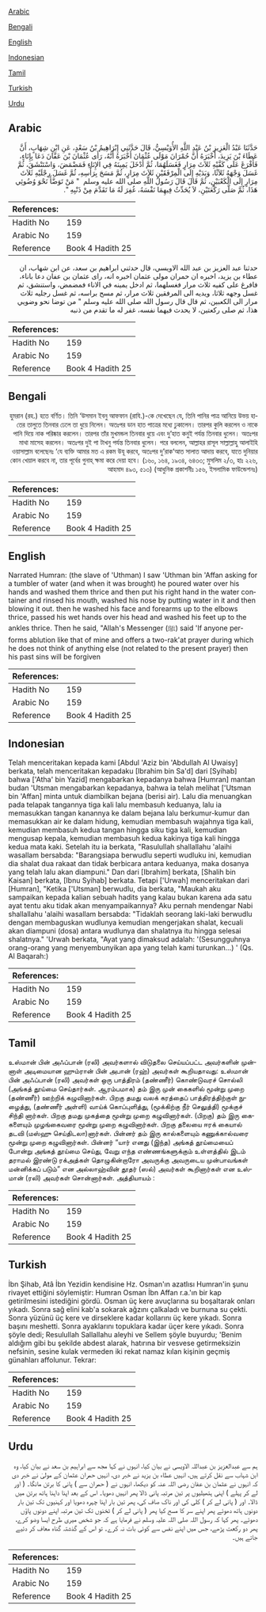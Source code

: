 [Arabic](#arabic)

[Bengali](#bengali)

[English](#english)

[Indonesian](#indonesian)

[Tamil](#tamil)

[Turkish](#turkish)

[Urdu](#urdu)

## Arabic


<div dir="rtl" lang="ar" style={{fontSize:'larger',backgroundColor:'#f8f9fa',padding:20}}>
حَدَّثَنَا عَبْدُ الْعَزِيزِ بْنُ عَبْدِ اللَّهِ الأُوَيْسِيُّ، قَالَ حَدَّثَنِي إِبْرَاهِيمُ بْنُ سَعْدٍ، عَنِ ابْنِ شِهَابٍ، أَنَّ عَطَاءَ بْنَ يَزِيدَ، أَخْبَرَهُ أَنَّ حُمْرَانَ مَوْلَى عُثْمَانَ أَخْبَرَهُ أَنَّهُ، رَأَى عُثْمَانَ بْنَ عَفَّانَ دَعَا بِإِنَاءٍ، فَأَفْرَغَ عَلَى كَفَّيْهِ ثَلاَثَ مِرَارٍ فَغَسَلَهُمَا، ثُمَّ أَدْخَلَ يَمِينَهُ فِي الإِنَاءِ فَمَضْمَضَ، وَاسْتَنْشَقَ، ثُمَّ غَسَلَ وَجْهَهُ ثَلاَثًا، وَيَدَيْهِ إِلَى الْمِرْفَقَيْنِ ثَلاَثَ مِرَارٍ، ثُمَّ مَسَحَ بِرَأْسِهِ، ثُمَّ غَسَلَ رِجْلَيْهِ ثَلاَثَ مِرَارٍ إِلَى الْكَعْبَيْنِ، ثُمَّ قَالَ قَالَ رَسُولُ اللَّهِ صلى الله عليه وسلم ‏ "‏ مَنْ تَوَضَّأَ نَحْوَ وُضُوئِي هَذَا، ثُمَّ صَلَّى رَكْعَتَيْنِ، لاَ يُحَدِّثُ فِيهِمَا نَفْسَهُ، غُفِرَ لَهُ مَا تَقَدَّمَ مِنْ ذَنْبِهِ ‏"‏‏.‏
</div>
<div style={{backgroundColor:'#f8f9fa',padding:20, marginBottom: 10}}><table> <thead> <tr> <th>References:</th> <th></th> </tr> </thead> <tbody><tr><td>Hadith No</td><td>159</td></tr><tr><td>Arabic No</td><td>159</td></tr><tr><td>Reference</td><td>Book 4 Hadith 25</td></tr></tbody></table></div>


<div dir="rtl" lang="ar" style={{fontSize:'larger',backgroundColor:'#f8f9fa',padding:20}}>
حدثنا عبد العزيز بن عبد الله الاويسي، قال حدثني ابراهيم بن سعد، عن ابن شهاب، ان عطاء بن يزيد، اخبره ان حمران مولى عثمان اخبره انه، راى عثمان بن عفان دعا باناء، فافرغ على كفيه ثلاث مرار فغسلهما، ثم ادخل يمينه في الاناء فمضمض، واستنشق، ثم غسل وجهه ثلاثا، ويديه الى المرفقين ثلاث مرار، ثم مسح براسه، ثم غسل رجليه ثلاث مرار الى الكعبين، ثم قال قال رسول الله صلى الله عليه وسلم " من توضا نحو وضويي هذا، ثم صلى ركعتين، لا يحدث فيهما نفسه، غفر له ما تقدم من ذنبه
</div>
<div style={{backgroundColor:'#f8f9fa',padding:20, marginBottom: 10}}><table> <thead> <tr> <th>References:</th> <th></th> </tr> </thead> <tbody><tr><td>Hadith No</td><td>159</td></tr><tr><td>Arabic No</td><td>159</td></tr><tr><td>Reference</td><td>Book 4 Hadith 25</td></tr></tbody></table></div>

## Bengali


<div dir="rtl" lang="bn" style={{fontSize:'larger',backgroundColor:'#f8f9fa',padding:20}}>
হুমরান (রহ.) হতে বর্ণিত। তিনি ‘উসমান ইবনু আফফান (রাযি.)-কে দেখেছেন যে, তিনি পানির পাত্র আনিয়ে উভয় হাতের তালুতে তিনবার ঢেলে তা ধুয়ে নিলেন। অতঃপর ডান হাত পাত্রের মধ্যে ঢুকালেন। তারপর কুলি করলেন ও নাকে পানি দিয়ে নাক পরিষ্কার করলেন। তারপর তাঁর মুখমন্ডল তিনবার ধুয়ে এবং দু’হাত কনুই পর্যন্ত তিনবার ধুলেন। অতঃপর মাথা মাসেহ করলেন। অতঃপর দুই পা টাখনু পর্যন্ত তিনবার ধুলেন। পরে বললেন, আল্লাহর রাসূল সাল্লাল্লাহু আলাইহি ওয়াসাল্লাম বলেছেনঃ ‘যে ব্যক্তি আমার মত এ রকম উযূ করবে, অতঃপর দু’রাক‘আত সালাত আদায় করবে, যাতে দুনিয়ার কোন খেয়াল করবে না, তার পূর্বের গুনাহ্ ক্ষমা করে দেয়া হবে। (১৬০, ১৬৪, ১৯৩৪, ৬৪৩৩; মুসলিম ২/৩, হাঃ ২২৬, আহমাদ ৪৯৩, ৫১৩) (আধুনিক প্রকাশনীঃ ১৫৬, ইসলামিক ফাউন্ডেশনঃ)
</div>
<div style={{backgroundColor:'#f8f9fa',padding:20, marginBottom: 10}}><table> <thead> <tr> <th>References:</th> <th></th> </tr> </thead> <tbody><tr><td>Hadith No</td><td>159</td></tr><tr><td>Arabic No</td><td>159</td></tr><tr><td>Reference</td><td>Book 4 Hadith 25</td></tr></tbody></table></div>

## English


<div dir="ltr" lang="en" style={{fontSize:'larger',backgroundColor:'#f8f9fa',padding:20}}>
Narrated Humran: (the slave of 'Uthman) I saw 'Uthman bin 'Affan asking for a tumbler of water (and when it was brought) he poured water over his hands and washed them thrice and then put his right hand in the water container and rinsed his mouth, washed his nose by putting water in it and then blowing it out. then he washed his face and forearms up to the elbows thrice, passed his wet hands over his head and washed his feet up to the ankles thrice. Then he said, "Allah's Messenger (ﷺ) said 'If anyone performs ablution like that of mine and offers a two-rak'at prayer during which he does not think of anything else (not related to the present prayer) then his past sins will be forgiven
</div>
<div style={{backgroundColor:'#f8f9fa',padding:20, marginBottom: 10}}><table> <thead> <tr> <th>References:</th> <th></th> </tr> </thead> <tbody><tr><td>Hadith No</td><td>159</td></tr><tr><td>Arabic No</td><td>159</td></tr><tr><td>Reference</td><td>Book 4 Hadith 25</td></tr></tbody></table></div>

## Indonesian


<div dir="ltr" lang="id" style={{fontSize:'larger',backgroundColor:'#f8f9fa',padding:20}}>
Telah menceritakan kepada kami [Abdul 'Aziz bin 'Abdullah Al Uwaisy] berkata, telah menceritakan kepadaku [Ibrahim bin Sa'd] dari [Syihab] bahwa ['Atha' bin Yazid] mengabarkan kepadanya bahwa [Humran] mantan budan 'Utsman mengabarkan kepadanya, bahwa ia telah melihat ['Utsman bin 'Affan] minta untuk diambilkan bejana (berisi air). Lalu dia menuangkan pada telapak tangannya tiga kali lalu membasuh keduanya, lalu ia memasukkan tangan kanannya ke dalam bejana lalu berkumur-kumur dan memasukkan air ke dalam hidung, kemudian membasuh wajahnya tiga kali, kemudian membasuh kedua tangan hingga siku tiga kali, kemudian mengusap kepala, kemudian membasuh kedua kakinya tiga kali hingga kedua mata kaki. Setelah itu ia berkata, "Rasulullah shallallahu 'alaihi wasallam bersabda: "Barangsiapa berwudlu seperti wudluku ini, kemudian dia shalat dua rakaat dan tidak berbicara antara keduanya, maka dosanya yang telah lalu akan diampuni." Dan dari [Ibrahim] berkata, [Shalih bin Kaisan] berkata, [Ibnu Syihab] berkata. Tetapi ['Urwah] menceritakan dari [Humran], "Ketika ['Utsman] berwudlu, dia berkata, "Maukah aku sampaikan kepada kalian sebuah hadits yang kalau bukan karena ada satu ayat tentu aku tidak akan menyampaikannya? Aku pernah mendengar Nabi shallallahu 'alaihi wasallam bersabda: "Tidaklah seorang laki-laki berwudlu dengan membaguskan wudlunya kemudian mengerjakan shalat, kecuali akan diampuni (dosa) antara wudlunya dan shalatnya itu hingga selesai shalatnya." 'Urwah berkata, "Ayat yang dimaksud adalah: '(Sesungguhnya orang-orang yang menyembunyikan apa yang telah kami turunkan…) ' (Qs. Al Baqarah:)
</div>
<div style={{backgroundColor:'#f8f9fa',padding:20, marginBottom: 10}}><table> <thead> <tr> <th>References:</th> <th></th> </tr> </thead> <tbody><tr><td>Hadith No</td><td>159</td></tr><tr><td>Arabic No</td><td>159</td></tr><tr><td>Reference</td><td>Book 4 Hadith 25</td></tr></tbody></table></div>

## Tamil


<div dir="ltr" lang="ta" style={{fontSize:'larger',backgroundColor:'#f8f9fa',padding:20}}>
உஸ்மான் பின் அஃப்பான் (ரலி) அவர்களால் விடுதலை செய்யப்பட்ட அவர்களின் முன்னாள் அடிமையான ஹும்ரான் பின் அபான் (ரஹ்) அவர்கள் கூறியதாவது: உஸ்மான் பின் அஃப்பான் (ரலி) அவர்கள் ஒரு பாத்திரம் (தண்ணீர்) கொண்டுவரச் சொல்லி (அங்கத் தூய்மை செய்தார்கள். ஆரம்பமாக) தம் இரு முன் கைகளில் மூன்று முறை (தண்ணீர்) ஊற்றிக் கழுவினார்கள். பிறகு தமது வலக் கரத்தைப் பாத்திரத்திற்குள் நுழைத்து, (தண்ணீர் அள்ளி) வாய்க் கொப்புளித்து, (மூக்கிற்கு நீர் செலுத்தி) மூக்குச் சிந்தி னார்கள். பிறகு தமது முகத்தை மூன்று முறை கழுவினார்கள். (பிறகு) தம் இரு கைகளையும் முழங்கைவரை மூன்று முறை கழுவினார்கள். பிறகு தலையை ஈரக் கையால் தடவி (மஸ்ஹு செய்திடலா)னார்கள். பின்னர் தம் இரு கால்களையும் கணுக்கால்வரை மூன்று முறை கழுவினார்கள். பின்னர் “யார் எனது (இந்த) அங்கத் தூய்மையைப் போன்று அங்கத் தூய்மை செய்து, வேறு எந்த எண்ணங்களுக்கும் உள்ளத்தில் இடம் தராமல் இரண்டு ரக்அத்கள் தொழுகின்றாரோ அவருக்கு அவருடைய முன்பாவங்கள் மன்னிக்கப் படும்” என அல்லாஹ்வின் தூதர் (ஸல்) அவர்கள் கூறினார்கள் என உஸ்மான் (ரலி) அவர்கள் சொன்னார்கள். அத்தியாயம் :
</div>
<div style={{backgroundColor:'#f8f9fa',padding:20, marginBottom: 10}}><table> <thead> <tr> <th>References:</th> <th></th> </tr> </thead> <tbody><tr><td>Hadith No</td><td>159</td></tr><tr><td>Arabic No</td><td>159</td></tr><tr><td>Reference</td><td>Book 4 Hadith 25</td></tr></tbody></table></div>

## Turkish


<div dir="ltr" lang="tr" style={{fontSize:'larger',backgroundColor:'#f8f9fa',padding:20}}>
İbn Şihab, Atâ İbn Yezidin kendisine Hz. Osman'ın azatlısı Humran'in şunu rivayet ettiğini söylemiştir: Humran Osman İbn Affan r.a.'ın bir kap getirilmesini istediğini gördü. Osman üç kere avuçlarına su boşaltarak onları yıkadı. Sonra sağ elini kab'a sokarak ağzını çalkaladı ve burnuna su çekti. Sonra yüzünü üç kere ve dirseklere kadar kollarını üç kere yıkadı. Sonra başını meshetti. Sonra ayaklarını topuklara kadar üçer kere yıkadı. Sonra şöyle dedi; Resulullah Sallallahu aleyhi ve Sellem şöyle buyurdu; 'Benim aldığım gibi bu şekilde abdest alarak, hatırına bir vesvese getirmeksizin nefsinin, sesine kulak vermeden iki rekat namaz kılan kişinin geçmiş günahları affolunur. Tekrar:
</div>
<div style={{backgroundColor:'#f8f9fa',padding:20, marginBottom: 10}}><table> <thead> <tr> <th>References:</th> <th></th> </tr> </thead> <tbody><tr><td>Hadith No</td><td>159</td></tr><tr><td>Arabic No</td><td>159</td></tr><tr><td>Reference</td><td>Book 4 Hadith 25</td></tr></tbody></table></div>

## Urdu


<div dir="rtl" lang="ur" style={{fontSize:'larger',backgroundColor:'#f8f9fa',padding:20}}>
ہم سے عبدالعزیز بن عبداللہ الاویسی نے بیان کیا، انہوں نے کہا مجھ سے ابراہیم بن سعد نے بیان کیا، وہ ابن شہاب سے نقل کرتے ہیں، انہیں عطاء بن یزید نے خبر دی، انہیں حمران عثمان کے مولیٰ نے خبر دی کہ انہوں نے عثمان بن عفان رضی اللہ عنہ کو دیکھا، انہوں نے ( حمران سے ) پانی کا برتن مانگا۔ ( اور لے کر پہلے ) اپنی ہتھیلیوں پر تین مرتبہ پانی ڈالا پھر انہیں دھویا۔ اس کے بعد اپنا داہنا ہاتھ برتن میں ڈالا۔ اور ( پانی لے کر ) کلی کی اور ناک صاف کی، پھر تین بار اپنا چہرہ دھویا اور کہنیوں تک تین بار دونوں ہاتھ دھوئے پھر اپنے سر کا مسح کیا پھر ( پانی لے کر ) ٹخنوں تک تین مرتبہ اپنے دونوں پاؤں دھوئے۔ پھر کہا کہ رسول اللہ صلی اللہ علیہ وسلم نے فرمایا ہے کہ جو شخص میری طرح ایسا وضو کرے، پھر دو رکعت پڑھے، جس میں اپنے نفس سے کوئی بات نہ کرے۔ تو اس کے گذشتہ گناہ معاف کر دئیے جاتے ہیں۔
</div>
<div style={{backgroundColor:'#f8f9fa',padding:20, marginBottom: 10}}><table> <thead> <tr> <th>References:</th> <th></th> </tr> </thead> <tbody><tr><td>Hadith No</td><td>159</td></tr><tr><td>Arabic No</td><td>159</td></tr><tr><td>Reference</td><td>Book 4 Hadith 25</td></tr></tbody></table></div>
